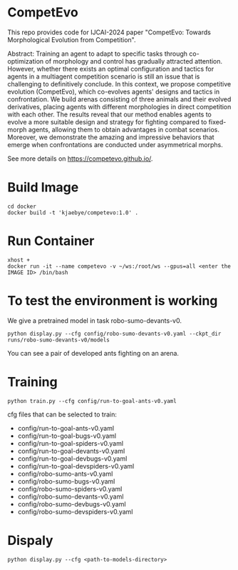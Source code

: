 # CompetEvo
This repo provides code for IJCAI-2024 paper "CompetEvo: Towards Morphological Evolution from Competition". 

Abstract: Training an agent to adapt to specific tasks through co-optimization of morphology and control has gradually attracted attention. However, whether there exists an optimal configuration and tactics for agents in a multiagent competition scenario is still an issue that is challenging to definitively conclude. In this context, we propose competitive evolution (CompetEvo), which co-evolves agents' designs and tactics in confrontation. We build arenas consisting of three animals and their evolved derivatives, placing agents with different morphologies in direct competition with each other. The results reveal that our method enables agents to evolve a more suitable design and strategy for fighting compared to fixed-morph agents, allowing them to obtain advantages in combat scenarios. Moreover, we demonstrate the amazing and impressive behaviors that emerge when confrontations are conducted under asymmetrical morphs.

See more details on https://competevo.github.io/.

# Build Image
```
cd docker
docker build -t 'kjaebye/competevo:1.0' .   
```

# Run Container
```
xhost +
docker run -it --name competevo -v ~/ws:/root/ws --gpus=all <enter the IMAGE ID> /bin/bash
```

# To test the environment is working
We give a pretrained model in task robo-sumo-devants-v0.
```
python display.py --cfg config/robo-sumo-devants-v0.yaml --ckpt_dir runs/robo-sumo-devants-v0/models
```
You can see a pair of developed ants fighting on an arena.

# Training
```
python train.py --cfg config/run-to-goal-ants-v0.yaml
```
cfg files that can be selected to train: 

- config/run-to-goal-ants-v0.yaml
- config/run-to-goal-bugs-v0.yaml
- config/run-to-goal-spiders-v0.yaml
- config/run-to-goal-devants-v0.yaml
- config/run-to-goal-devbugs-v0.yaml
- config/run-to-goal-devspiders-v0.yaml
- config/robo-sumo-ants-v0.yaml
- config/robo-sumo-bugs-v0.yaml
- config/robo-sumo-spiders-v0.yaml
- config/robo-sumo-devants-v0.yaml
- config/robo-sumo-devbugs-v0.yaml
- config/robo-sumo-devspiders-v0.yaml


# Dispaly
```
python display.py --cfg <path-to-models-directory>
```
